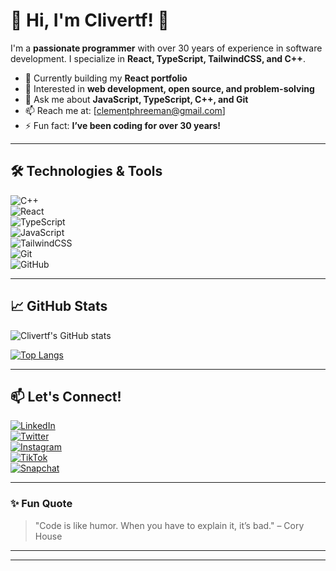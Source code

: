 # 👋 Hi, I'm Clivertf! 🚀  

I'm a **passionate programmer** with over 30 years of experience in software development. I specialize in **React, TypeScript, TailwindCSS, and C++**.  

- 🌱 Currently building my **React portfolio**  
- 🎯 Interested in **web development, open source, and problem-solving**  
- 💬 Ask me about **JavaScript, TypeScript, C++, and Git**  
- 📫 Reach me at: [clementphreeman@gmail.com] 
- ⚡ Fun fact: **I’ve been coding for over 30 years!**  

---

## 🛠️ Technologies & Tools  
![C++](https://img.shields.io/badge/C++-00599C?style=for-the-badge&logo=c%2B%2B&logoColor=white)  
![React](https://img.shields.io/badge/React-20232A?style=for-the-badge&logo=react&logoColor=61DAFB)  
![TypeScript](https://img.shields.io/badge/TypeScript-3178C6?style=for-the-badge&logo=typescript&logoColor=white)  
![JavaScript](https://img.shields.io/badge/JavaScript-F7DF1E?style=for-the-badge&logo=javascript&logoColor=black)  
![TailwindCSS](https://img.shields.io/badge/TailwindCSS-38B2AC?style=for-the-badge&logo=tailwind-css&logoColor=white)  
![Git](https://img.shields.io/badge/Git-F05032?style=for-the-badge&logo=git&logoColor=white)  
![GitHub](https://img.shields.io/badge/GitHub-181717?style=for-the-badge&logo=github&logoColor=white)  

---

## 📈 GitHub Stats  
![Clivertf's GitHub stats](https://github-readme-stats.vercel.app/api?username=Clivertf&show_icons=true&theme=radical)  

[![Top Langs](https://github-readme-stats.vercel.app/api/top-langs/?username=Clivertf&layout=compact&theme=radical)](https://github.com/Clivertf/github-readme-stats)  

---

## 📫 Let's Connect!  
[![LinkedIn](https://img.shields.io/badge/LinkedIn-0077B5?style=for-the-badge&logo=linkedin&logoColor=white&labelColor=blue)](https://linkedin.com/in/yourname)  
[![Twitter](https://img.shields.io/badge/Twitter-1DA1F2?style=for-the-badge&logo=twitter&logoColor=white&labelColor=blue)](https://twitter.com/yourhandle)  
[![Instagram](https://img.shields.io/badge/Instagram-E4405F?style=for-the-badge&logo=instagram&logoColor=white&labelColor=pink)](https://instagram.com/yourhandle)  
[![TikTok](https://img.shields.io/badge/TikTok-000000?style=for-the-badge&logo=tiktok&logoColor=white&labelColor=black)](https://tiktok.com/@yourhandle)  
[![Snapchat](https://img.shields.io/badge/Snapchat-FFFC00?style=for-the-badge&logo=snapchat&logoColor=black&labelColor=yellow)](https://www.snapchat.com/add/yourhandle)  

---

### **✨ Fun Quote**  
> "Code is like humor. When you have to explain it, it’s bad." – Cory House  

---



---

